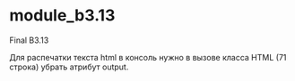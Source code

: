 # module_b3.13
Final B3.13

Для распечатки текста html в консоль нужно в вызове класса HTML (71 строка) убрать атрибут output.
